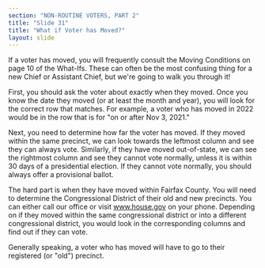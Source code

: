 ```yaml
---
section: "NON-ROUTINE VOTERS, PART 2"
title: "Slide 31"
title: "What if Voter has Moved?"
layout: slide
---
```


If a voter has moved, you will frequently consult the Moving Conditions on page 10 of the What-Ifs. These can often be the most confusing thing for a new Chief or Assistant Chief, but we're going to walk you through it!

First, you should ask the voter about exactly when they moved. Once you know the date they moved (or at least the month and year), you will look for the correct row that matches. For example, a voter who has moved in 2022 would be in the row that is for "on or after Nov 3, 2021."

Next, you need to determine how far the voter has moved. If they moved within the same precinct, we can look towards the leftmost column and see they can always vote. Similarly, if they have moved out-of-state, we can see the rightmost column and see they cannot vote normally, unless it is within 30 days of a presidential election. If they cannot vote normally, you should always offer a provisional ballot.

The hard part is when they have moved within Fairfax County. You will need to determine the Congressional District of their old and new precincts. You can either call our office or visit www.house.gov on your phone. Depending on if they moved within the same congressional district or into a different congressional district, you would look in the corresponding columns and find out if they can vote.

Generally speaking, a voter who has moved will have to go to their registered (or "old") precinct.

